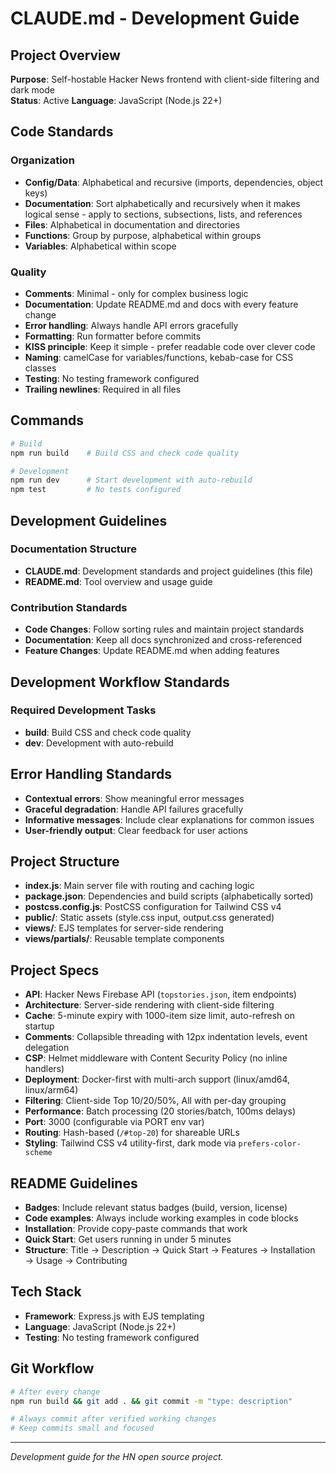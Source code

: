 # CLAUDE.md - Development Guide

## Project Overview
**Purpose**: Self-hostable Hacker News frontend with client-side filtering and dark mode  
**Status**: Active
**Language**: JavaScript (Node.js 22+)

## Code Standards

### Organization
- **Config/Data**: Alphabetical and recursive (imports, dependencies, object keys)
- **Documentation**: Sort alphabetically and recursively when it makes logical sense - apply to sections, subsections, lists, and references
- **Files**: Alphabetical in documentation and directories
- **Functions**: Group by purpose, alphabetical within groups
- **Variables**: Alphabetical within scope

### Quality
- **Comments**: Minimal - only for complex business logic
- **Documentation**: Update README.md and docs with every feature change
- **Error handling**: Always handle API errors gracefully
- **Formatting**: Run formatter before commits
- **KISS principle**: Keep it simple - prefer readable code over clever code
- **Naming**: camelCase for variables/functions, kebab-case for CSS classes
- **Testing**: No testing framework configured
- **Trailing newlines**: Required in all files

## Commands
```bash
# Build
npm run build    # Build CSS and check code quality

# Development
npm run dev      # Start development with auto-rebuild
npm test         # No tests configured
```

## Development Guidelines

### Documentation Structure
- **CLAUDE.md**: Development standards and project guidelines (this file)
- **README.md**: Tool overview and usage guide

### Contribution Standards
- **Code Changes**: Follow sorting rules and maintain project standards
- **Documentation**: Keep all docs synchronized and cross-referenced
- **Feature Changes**: Update README.md when adding features

## Development Workflow Standards

### Required Development Tasks
- **build**: Build CSS and check code quality
- **dev**: Development with auto-rebuild

## Error Handling Standards
- **Contextual errors**: Show meaningful error messages
- **Graceful degradation**: Handle API failures gracefully
- **Informative messages**: Include clear explanations for common issues
- **User-friendly output**: Clear feedback for user actions

## Project Structure
- **index.js**: Main server file with routing and caching logic
- **package.json**: Dependencies and build scripts (alphabetically sorted)
- **postcss.config.js**: PostCSS configuration for Tailwind CSS v4
- **public/**: Static assets (style.css input, output.css generated)
- **views/**: EJS templates for server-side rendering
- **views/partials/**: Reusable template components

## Project Specs
- **API**: Hacker News Firebase API (`topstories.json`, item endpoints)
- **Architecture**: Server-side rendering with client-side filtering
- **Cache**: 5-minute expiry with 1000-item size limit, auto-refresh on startup
- **Comments**: Collapsible threading with 12px indentation levels, event delegation
- **CSP**: Helmet middleware with Content Security Policy (no inline handlers)
- **Deployment**: Docker-first with multi-arch support (linux/amd64, linux/arm64)
- **Filtering**: Client-side Top 10/20/50%, All with per-day grouping
- **Performance**: Batch processing (20 stories/batch, 100ms delays)
- **Port**: 3000 (configurable via PORT env var)
- **Routing**: Hash-based (`/#top-20`) for shareable URLs
- **Styling**: Tailwind CSS v4 utility-first, dark mode via `prefers-color-scheme`

## README Guidelines
- **Badges**: Include relevant status badges (build, version, license)
- **Code examples**: Always include working examples in code blocks
- **Installation**: Provide copy-paste commands that work
- **Quick Start**: Get users running in under 5 minutes
- **Structure**: Title → Description → Quick Start → Features → Installation → Usage → Contributing

## Tech Stack
- **Framework**: Express.js with EJS templating
- **Language**: JavaScript (Node.js 22+)
- **Testing**: No testing framework configured

## Git Workflow
```bash
# After every change
npm run build && git add . && git commit -m "type: description"

# Always commit after verified working changes
# Keep commits small and focused
```

---

*Development guide for the HN open source project.*
